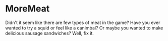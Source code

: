 # MoreMeat
Didn't it seem like there are few types of meat in the game? Have you ever wanted to try a squid or feel like a canimbal? Or maybe you wanted to make delicious sausage sandwiches? Well, fix it.
